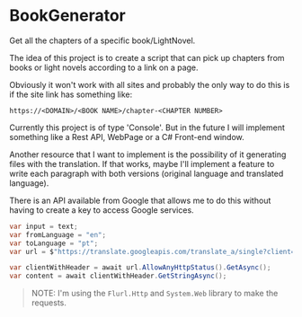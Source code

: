 # BookGenerator
Get all the chapters of a specific book/LightNovel. 

The idea of this project is to create a script that can pick up chapters from books or light novels according to a link on a page.

Obviously it won't work with all sites and probably the only way to do this is if the site link has something like:
```
https://<DOMAIN>/<BOOK NAME>/chapter-<CHAPTER NUMBER>
```

Currently this project is of type 'Console'. But in the future I will implement something like a Rest API, WebPage or a C# Front-end window.

Another resource that I want to implement is the possibility of it generating files with the translation.
If that works, maybe I'll implement a feature to write each paragraph with both versions (original language and translated language).

There is an API available from Google that allows me to do this without having to create a key to access Google services.

```cs
var input = text;
var fromLanguage = "en";
var toLanguage = "pt";
var url = $"https://translate.googleapis.com/translate_a/single?client=gtx&sl={fromLanguage}&tl={toLanguage}&dt=t&q={HttpUtility.UrlEncode(input)}";

var clientWithHeader = await url.AllowAnyHttpStatus().GetAsync();
var content = await clientWithHeader.GetStringAsync();
```

> NOTE: I'm using the `Flurl.Http` and `System.Web` library to make the requests.
